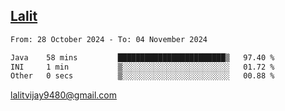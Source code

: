 ## [Lalit](https://lalit.sh)

<!--START_SECTION:waka-->

```txt
From: 28 October 2024 - To: 04 November 2024

Java    58 mins         ████████████████████████▒   97.40 %
INI     1 min           ▒░░░░░░░░░░░░░░░░░░░░░░░░   01.72 %
Other   0 secs          ▒░░░░░░░░░░░░░░░░░░░░░░░░   00.88 %
```

<!--END_SECTION:waka-->

lalitvijay9480@gmail.com
